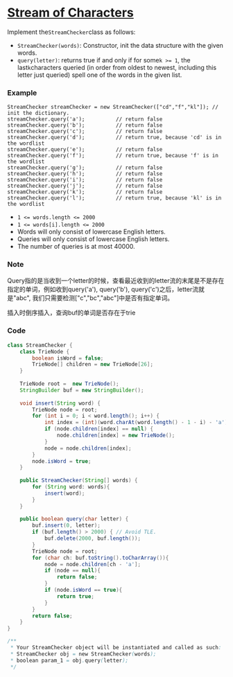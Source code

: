 # [Stream of Characters](https://leetcode.com/problems/stream-of-characters/description/)

Implement the`StreamChecker`class as follows:

* `StreamChecker(words)`: Constructor, init the data structure with the given words.
* `query(letter)`: returns true if and only if for some`k >= 1`, the last`k`characters queried \(in order from oldest to newest, including this letter just queried\) spell one of the words in the given list.

### **Example**

```
StreamChecker streamChecker = new StreamChecker(["cd","f","kl"]); // init the dictionary.
streamChecker.query('a');          // return false
streamChecker.query('b');          // return false
streamChecker.query('c');          // return false
streamChecker.query('d');          // return true, because 'cd' is in the wordlist
streamChecker.query('e');          // return false
streamChecker.query('f');          // return true, because 'f' is in the wordlist
streamChecker.query('g');          // return false
streamChecker.query('h');          // return false
streamChecker.query('i');          // return false
streamChecker.query('j');          // return false
streamChecker.query('k');          // return false
streamChecker.query('l');          // return true, because 'kl' is in the wordlist
```

* `1 <= words.length <= 2000`
* `1 <= words[i].length <= 2000`
* Words will only consist of lowercase English letters.
* Queries will only consist of lowercase English letters.
* The number of queries is at most 40000.

### Note

Query指的是当收到一个letter的时候，查看最近收到的letter流的末尾是不是存在指定的单词，例如收到query\('a'\), query\('b'\), query\('c'\)之后，letter流就是"abc", 我们只需要检测\["c","bc","abc"\]中是否有指定单词。

插入时倒序插入，查询buf的单词是否存在于trie

### Code

```java
class StreamChecker {
    class TrieNode {
        boolean isWord = false;
        TrieNode[] children = new TrieNode[26];
    }
    
    TrieNode root =  new TrieNode();
    StringBuilder buf = new StringBuilder();
    
    void insert(String word) {
        TrieNode node = root;
        for (int i = 0; i < word.length(); i++) {
            int index = (int)(word.charAt(word.length() - 1 - i) - 'a');
            if (node.children[index] == null) {
                node.children[index] = new TrieNode();
            } 
            node = node.children[index];
        }
        node.isWord = true;
    }
    
    public StreamChecker(String[] words) {
        for (String word: words){
            insert(word);
        }
    }
    
    public boolean query(char letter) {
        buf.insert(0, letter);
        if (buf.length() > 2000) { // Avoid TLE.
            buf.delete(2000, buf.length());
        }
        TrieNode node = root;
        for (char ch: buf.toString().toCharArray()){
            node = node.children[ch - 'a'];
            if (node == null){
                return false;
            }
            if (node.isWord == true){
                return true;
            }
        }
        return false;
    }
}

/**
 * Your StreamChecker object will be instantiated and called as such:
 * StreamChecker obj = new StreamChecker(words);
 * boolean param_1 = obj.query(letter);
 */
```



